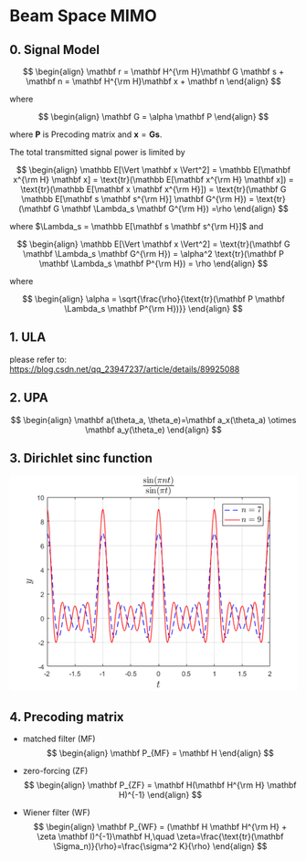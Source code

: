 # Beam Space MIMO

## 0. Signal Model

$$
\begin{align}
\mathbf r = \mathbf H^{\rm H}\mathbf G \mathbf s + \mathbf n = \mathbf H^{\rm H}\mathbf x + \mathbf n
\end{align}
$$

where

$$
\begin{align}
\mathbf G = \alpha \mathbf P
\end{align}
$$

where $\mathbf P$ is Precoding matrix and $\mathbf x = \mathbf G \mathbf s$.

The total transmitted signal power is limited by

$$
\begin{align}
\mathbb E[\Vert \mathbf x \Vert^2] = \mathbb E[\mathbf x^{\rm H} \mathbf x]
= \text{tr}(\mathbb E[\mathbf x^{\rm H} \mathbf x]) = \text{tr}(\mathbb E[\mathbf x \mathbf x^{\rm H}])
= \text{tr}(\mathbf G \mathbb E[\mathbf s \mathbf s^{\rm H}] \mathbf G^{\rm H}) 
= \text{tr}(\mathbf G \mathbf \Lambda_s \mathbf G^{\rm H}) =\rho
\end{align}
$$

where $\Lambda_s = \mathbb E[\mathbf s \mathbf s^{\rm H}]$ and

$$
\begin{align}
\mathbb E[\Vert \mathbf x \Vert^2] = \text{tr}(\mathbf G \mathbf \Lambda_s \mathbf G^{\rm H}) 
= \alpha^2 \text{tr}(\mathbf P \mathbf \Lambda_s \mathbf P^{\rm H})
= \rho
\end{align}
$$

where

$$
\begin{align}
\alpha = \sqrt{\frac{\rho}{\text{tr}(\mathbf P \mathbf \Lambda_s \mathbf P^{\rm H})}}
\end{align}
$$


## 1. ULA

please refer to:
<https://blog.csdn.net/qq_23947237/article/details/89925088>


## 2. UPA

$$
\begin{align}
\mathbf a(\theta_a, \theta_e)=\mathbf a_x(\theta_a) \otimes \mathbf a_y(\theta_e)
\end{align}
$$


## 3. Dirichlet sinc function

<div align=center>
<img src="https://github.com/yashcao/Wireless-SigPro/blob/master/Beam%20Space%20MIMO/sinc.png"/>
</div>

<!--
![Dirichlet sinc function](https://github.com/yashcao/Wireless-SigPro/blob/master/Beam%20Space%20MIMO/sinc.png)
-->


## 4. Precoding matrix


- matched filter (MF)
$$
\begin{align}
\mathbf P_{MF} = \mathbf H
\end{align}
$$

- zero-forcing (ZF)
$$
\begin{align}
\mathbf P_{ZF} = \mathbf H(\mathbf H^{\rm H} \mathbf H)^{-1}
\end{align}
$$

- Wiener filter (WF)
$$
\begin{align}
\mathbf P_{WF} = (\mathbf H \mathbf H^{\rm H} + \zeta \mathbf I)^{-1}\mathbf H,\quad \zeta=\frac{\text{tr}(\mathbf \Sigma_n)}{\rho}=\frac{\sigma^2 K}{\rho}
\end{align}
$$

